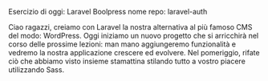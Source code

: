 Esercizio di oggi: Laravel Boolpress
nome repo: laravel-auth

Ciao ragazzi,
creiamo con Laravel la nostra alternativa al più famoso CMS del modo: WordPress.
Oggi iniziamo un nuovo progetto che si arricchirà nel corso delle prossime lezioni: man mano aggiungeremo funzionalità e vedremo la nostra applicazione crescere ed evolvere.
Nel pomeriggio, rifate ciò che abbiamo visto insieme stamattina stilando tutto a vostro piacere utilizzando Sass.






